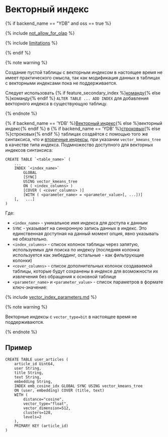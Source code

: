 # Векторный индекс

{% if backend_name == "YDB" and oss == true %}

{% include [not_allow_for_olap](../../../../_includes/not_allow_for_olap_note.md) %}

{% include [limitations](../../../../_includes/vector_index_limitations.md) %}

{% endif %}

{% note warning %}

Создание пустой таблицы с векторным индексом в настоящее время не имеет практического смысла, так как модификация данных в таблицах с векторными индексами пока не поддерживается.

Следует использовать {% if feature_secondary_index %}[команду](../alter_table/indexes.md){% else %}команду{% endif %} `ALTER TABLE ... ADD INDEX`  для добавления векторного индекса в существующую таблицу.

{% endnote %}

{% if backend_name == 'YDB' %}[Векторный индекс](../../../../concepts/glossary.md#vector-index){% else %}векторный индекс{% endif %} в {% if backend_name == 'YDB' %}[строковых](../../../../concepts/datamodel/table.md#row-oriented-tables){% else %}строковых{% endif %} таблицах создаётся с помощью того же синтаксиса, что и [вторичные индексы](secondary_index.md), при указании `vector_kmeans_tree` в качестве типа индекса. Подмножество доступного для векторных индексов синтаксиса:

```yql
CREATE TABLE `<table_name>` (
    ...
    INDEX `<index_name>`
        GLOBAL
        [SYNC]
        USING vector_kmeans_tree
        ON ( <index_columns> )
        [COVER ( <cover_columns> )]
        [WITH ( <parameter_name> = <parameter_value>[, ...])]
    [,   ...]
)
```

Где:

* `<index_name>` - уникальное имя индекса для доступа к данным
* `SYNC` - указывает на синхронную запись данных в индекс. Это единственная доступная на данный момент опция, явно указывать не обязательно.
* `<index_columns>` - список колонок таблицы через запятую, используемых для поиска по индексу (последняя колонка используется как эмбеддинг, остальные - как фильтрующие колонки)
* `<cover_columns>` - список дополнительных колонок создаваемой таблицы, которые будут сохранены в индексе для возможности их извлечения без обращения к основной таблице
* `<parameter_name>` и `<parameter_value>` - список параметров в формате ключ-значение:

{% include [vector_index_parameters.md](../_includes/vector_index_parameters.md) %}

{% note warning %}

Векторные индексы с `vector_type=bit` в настоящее время не поддерживаются.

{% endnote %}

## Пример

```yql
CREATE TABLE user_articles (
    article_id Uint64,
    user String,
    title String,
    text String,
    embedding String,
    INDEX emb_cosine_idx GLOBAL SYNC USING vector_kmeans_tree
    ON (user, embedding) COVER (title, text)
    WITH (
        distance="cosine",
        vector_type="float",
        vector_dimension=512,
        clusters=128,
        levels=2
    ),
    PRIMARY KEY (article_id)
)
```

